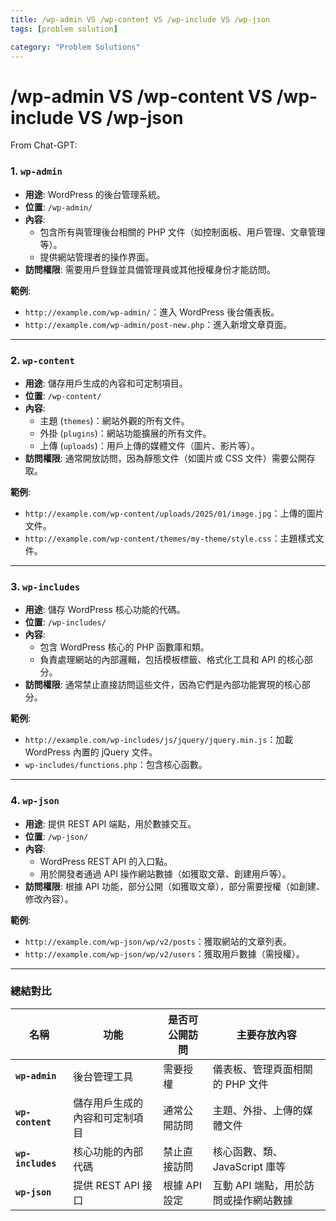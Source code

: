 ```yaml
---
title: /wp-admin VS /wp-content VS /wp-include VS /wp-json
tags: [problem solution]

category: "Problem Solutions"
---
```


# /wp-admin VS /wp-content VS /wp-include VS /wp-json
From Chat-GPT:
### 1. **`wp-admin`**
   - **用途**: WordPress 的後台管理系統。
   - **位置**: `/wp-admin/`
   - **內容**:
     - 包含所有與管理後台相關的 PHP 文件（如控制面板、用戶管理、文章管理等）。
     - 提供網站管理者的操作界面。
   - **訪問權限**: 需要用戶登錄並具備管理員或其他授權身份才能訪問。

   **範例**:
   - `http://example.com/wp-admin/`：進入 WordPress 後台儀表板。
   - `http://example.com/wp-admin/post-new.php`：進入新增文章頁面。

---

### 2. **`wp-content`**
   - **用途**: 儲存用戶生成的內容和可定制項目。
   - **位置**: `/wp-content/`
   - **內容**:
     - 主題 (`themes`)：網站外觀的所有文件。
     - 外掛 (`plugins`)：網站功能擴展的所有文件。
     - 上傳 (`uploads`)：用戶上傳的媒體文件（圖片、影片等）。
   - **訪問權限**: 通常開放訪問，因為靜態文件（如圖片或 CSS 文件）需要公開存取。

   **範例**:
   - `http://example.com/wp-content/uploads/2025/01/image.jpg`：上傳的圖片文件。
   - `http://example.com/wp-content/themes/my-theme/style.css`：主題樣式文件。

---

### 3. **`wp-includes`**
   - **用途**: 儲存 WordPress 核心功能的代碼。
   - **位置**: `/wp-includes/`
   - **內容**:
     - 包含 WordPress 核心的 PHP 函數庫和類。
     - 負責處理網站的內部邏輯，包括模板標籤、格式化工具和 API 的核心部分。
   - **訪問權限**: 通常禁止直接訪問這些文件，因為它們是內部功能實現的核心部分。

   **範例**:
   - `http://example.com/wp-includes/js/jquery/jquery.min.js`：加載 WordPress 內置的 jQuery 文件。
   - `wp-includes/functions.php`：包含核心函數。

---

### 4. **`wp-json`**
   - **用途**: 提供 REST API 端點，用於數據交互。
   - **位置**: `/wp-json/`
   - **內容**:
     - WordPress REST API 的入口點。
     - 用於開發者通過 API 操作網站數據（如獲取文章、創建用戶等）。
   - **訪問權限**: 根據 API 功能，部分公開（如獲取文章），部分需要授權（如創建、修改內容）。

   **範例**:
   - `http://example.com/wp-json/wp/v2/posts`：獲取網站的文章列表。
   - `http://example.com/wp-json/wp/v2/users`：獲取用戶數據（需授權）。

---

### 總結對比

| **名稱**         | **功能**                           | **是否可公開訪問**       | **主要存放內容**                              |
|------------------|----------------------------------|------------------------|--------------------------------------------|
| **`wp-admin`**   | 後台管理工具                       | 需要授權                | 儀表板、管理頁面相關的 PHP 文件                |
| **`wp-content`** | 儲存用戶生成的內容和可定制項目       | 通常公開訪問            | 主題、外掛、上傳的媒體文件                   |
| **`wp-includes`**| 核心功能的內部代碼                  | 禁止直接訪問            | 核心函數、類、JavaScript 庫等                |
| **`wp-json`**    | 提供 REST API 接口                 | 根據 API 設定           | 互動 API 端點，用於訪問或操作網站數據         |